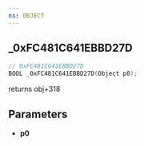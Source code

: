 ```yaml
---
ns: OBJECT
---
```

## _0xFC481C641EBBD27D

```c
// 0xFC481C641EBBD27D
BOOL _0xFC481C641EBBD27D(Object p0);
```

returns obj+318

## Parameters
* **p0**

